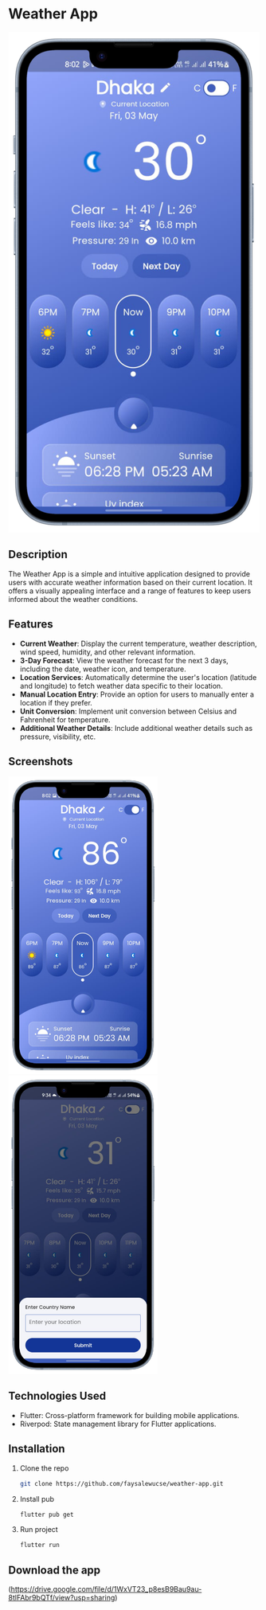 # Weather App

![App Screenshot](screenshots/screenshot.png)

## Description

The Weather App is a simple and intuitive application designed to provide users with accurate weather information based on their current location. It offers a visually appealing interface and a range of features to keep users informed about the weather conditions.

## Features

- **Current Weather**: Display the current temperature, weather description, wind speed, humidity, and other relevant information.
- **3-Day Forecast**: View the weather forecast for the next 3 days, including the date, weather icon, and temperature.
- **Location Services**: Automatically determine the user's location (latitude and longitude) to fetch weather data specific to their location.
- **Manual Location Entry**: Provide an option for users to manually enter a location if they prefer.
- **Unit Conversion**: Implement unit conversion between Celsius and Fahrenheit for temperature.
- **Additional Weather Details**: Include additional weather details such as pressure, visibility, etc.

## Screenshots

<img src="screenshots/screenshot1.png" alt="Screenshot 1" width="300">
<img src="screenshots/screenshot2.png" alt="Screenshot 2" width="300">

## Technologies Used

- Flutter: Cross-platform framework for building mobile applications.
- Riverpod: State management library for Flutter applications.

## Installation

1. Clone the repo
   ```sh
   git clone https://github.com/faysalewucse/weather-app.git
   ```
2. Install pub 
   ```sh
   flutter pub get
   ```
3. Run project
   ```sh
   flutter run
   ```
   
## Download the app
(https://drive.google.com/file/d/1WxVT23_p8esB9Bau9au-8tlFAbr9bQTf/view?usp=sharing)
